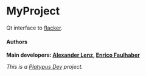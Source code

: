 # MyProject
Qt interface to [flacker].

#### Authors
**Main developers: [Alexander Lenz], [Enrico Faulhaber]**  


*This is a [Platypus Dev] project.*

   [Platypus Dev]: <https://github.com/dev-platypus>
   [Alexander Lenz]: <https://github.com/alenz33>
   [Enrico Faulhaber]: <https://github.com/EndlessFork>
   [full documentation]: <https://readthedocs.org/myproject>
   [flacker]: <https://github.com/EndlessFork/FreeCNCLasercutter>



